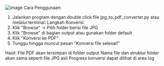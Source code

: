 ![image](https://github.com/user-attachments/assets/0f30c212-a94f-4e41-a0fe-a185ca6965d3)
Cara Penggunaan:
1. Jalankan program dengan double click file jpg_to_pdf_converter.py atau melalui terminal:
Langkah Konversi:
2. Klik "Browse" → Pilih folder berisi file JPG
3. Klik "Browse" di bagian output atau gunakan folder default
4. Klik "Konversi ke PDF"
5. Tunggu hingga muncul pesan "Konversi file selesai!"

Hasil:
File PDF akan tersimpan di folder output
Nama file dan struktur folder akan sama seperti file JPG asli
Progress konversi dapat dilihat di area log
